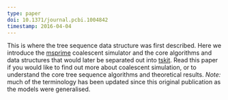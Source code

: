 ```yaml
---
type: paper
doi: 10.1371/journal.pcbi.1004842
timestamp: 2016-04-04
---
```

This is where the tree sequence data structure
was first described. Here we introduce the
[msprime](/software/msprime.html) coalescent simulator and
the core algorithms and data structures that would later
be separated out into [tskit](software/tskit.html).
Read this paper if you would like to find out more about
coalescent simulation, or to understand the core tree sequence
algorithms and theoretical results. _Note:_ much
of the terminology has been updated since this original publication
as the models were generalised.

